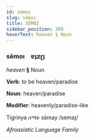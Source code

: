 ```yaml
---
id: sëmoı
slug: sëmoı
title: SËMOI
sidebar_position: 380
hoverText: heaven § Noun
---
```


### sëmoı&emsp;<span kind="abugida">ɐʇƶɽȷ</span>

*heaven* **§** Noun

**Verb**: to be heaven/paradise

**Noun**: heaven/paradise

**Modifier**: heavenly/paradise-like

Tigrinya ሰማይ sämay /semaɪ̯/

*Afroasiatic Language Family*